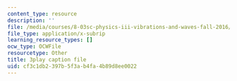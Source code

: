 ```yaml
---
content_type: resource
description: ''
file: /media/courses/8-03sc-physics-iii-vibrations-and-waves-fall-2016/cf3c1db2397b5f3ab4fa4b89d8ee0022_mqhO9GT8hD4.vtt
file_type: application/x-subrip
learning_resource_types: []
ocw_type: OCWFile
resourcetype: Other
title: 3play caption file
uid: cf3c1db2-397b-5f3a-b4fa-4b89d8ee0022
---
```

